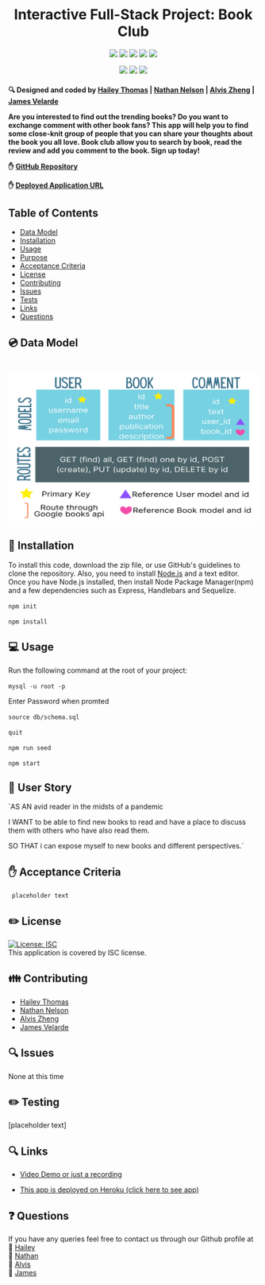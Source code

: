 <h1 align="center">Interactive Full-Stack Project: Book Club</h1>
  
<p align="center">
    <img src="https://img.shields.io/github/repo-size/jpd61/e-commerce-backend" />
    <img src="https://img.shields.io/github/languages/top/jpd61/e-commerce-backend"  />
    <img src="https://img.shields.io/github/issues/jpd61/e-commerce-backend" />
    <img src="https://img.shields.io/github/last-commit/jpd61/e-commerce-backend" >
    <a href="https://github.com/jpd61"><img src="https://img.shields.io/github/followers/jpd61?style=social" target="_blank" /></a>
</p>
  
<p align="center">
    <img src="https://img.shields.io/badge/Javascript-yellow" />
    <img src="https://img.shields.io/badge/Sequelize-blue"  />
    <img src="https://img.shields.io/badge/mySQL-blue"  />
</p>

 <h4>🔍 Designed and coded by <a href="https://github.com/HaileyThomas">Hailey Thomas</a> | <a href="https://github.com/Hanstyl">Nathan Nelson</a> | <a href="https://github.com/alviszheng">Alvis Zheng</a> | <a href="https://github.com/JamesVelarde">James Velarde</a>


Are you interested to find out the trending books? Do you want to exchange comment with other book fans? This app will help you to find some close-knit group of people that you can share your thoughts about the book you all love. Book club allow you to search by book, read the review and add you comment to the book. Sign up today!

✋ [GitHub Repository](https://github.com/HaileyThomas/book-club/)

✋ [Deployed Application URL](https://HaileyThomas.github.io/book-club/)


## Table of Contents

- [Data Model](#data-model)
- [Installation](#installation)
- [Usage](#usage)
- [Purpose](#purpose)
- [Acceptance Criteria](#acceptance-criteria)
- [License](#license)
- [Contributing](#contributing)
- [Issues](#issues)
- [Tests](#tests)
- [Links](#links)
- [Questions](#questions)

## 💿 Data Model

<h1 align="center">
        <img src="public/assets/data.png" alt="Data Model" title="Data Model Image" width="600" height="300">
</h1>

## 💾 Installation

  To install this code, download the zip file, or use GitHub's guidelines to clone the repository. Also, you need to install [Node.js](https://nodejs.org/en/) and a text editor. Once you have Node.js installed, then install Node Package Manager(npm) and a few dependencies such as Express, Handlebars and Sequelize. 

  `npm init`

  `npm install`

## 💻 Usage
  
  Run the following command at the root of your project:

  `mysql -u root -p`

  Enter Password when promted

  `source db/schema.sql`

  `quit`

  `npm run seed`
    
  `npm start`


## 📖 User Story

`AS AN avid reader in the midsts of a pandemic 

I WANT to be able to find new books to read and have a place to discuss them with others who have also read them.

SO THAT i can expose myself to new books and different perspectives.`

## ✋ Acceptance Criteria

  ` placeholder text`

## ✏️ License

  [![License: ISC](https://img.shields.io/badge/License-ISC-blue.svg)](https://opensource.org/licenses/ISC)
  <br />
  This application is covered by ISC license.

## 👪 Contributing

- <a href="https://github.com/HaileyThomas">Hailey Thomas</a> 
- <a href="https://github.com/Hanstyl">Nathan Nelson</a>
- <a href="https://github.com/alviszheng">Alvis Zheng</a> 
- <a href="https://github.com/JamesVelarde">James Velarde</a> 

## 🔍 Issues

  None at this time

## ✏️ Testing

[placeholder text]

## 🔍 Links

- [Video Demo or just a recording](https://youtu.be/)

- [This app is deployed on Heroku (click here to see app)](https://dashboard.heroku.com/apps)


## ❓ Questions

  If you have any queries feel free to contact us through our Github profile at  
  👋 [Hailey](https://github.com/HaileyThomas) <br>
  👋 [Nathan](https://github.com/Hanstyl)<br>
  👋 [Alvis](https://github.com/alviszheng)<br>
  👋 [James](https://github.com/JamesVelarde)<br>
